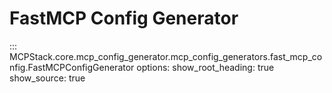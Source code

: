 # FastMCP Config Generator

::: MCPStack.core.mcp_config_generator.mcp_config_generators.fast_mcp_config.FastMCPConfigGenerator
    options:
      show_root_heading: true
      show_source: true